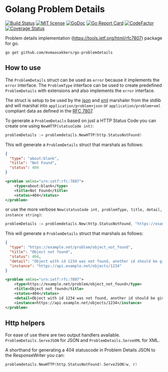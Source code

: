 # Golang Problem Details

[![Build Status](https://travis-ci.com/mvmaasakkers/go-problemdetails.svg?branch=master)](https://travis-ci.com/mvmaasakkers/go-problemdetails) 
[![MIT license](http://img.shields.io/badge/license-MIT-brightgreen.svg)](http://opensource.org/licenses/MIT)
[![GoDoc](https://godoc.org/github.com/mvmaasakkers/go-problemdetails?status.svg)](https://godoc.org/github.com/mvmaasakkers/go-problemdetails)
[![Go Report Card](https://goreportcard.com/badge/github.com/mvmaasakkers/go-problemdetails)](https://goreportcard.com/report/github.com/mvmaasakkers/go-problemdetails)
[![CodeFactor](https://www.codefactor.io/repository/github/mvmaasakkers/go-problemdetails/badge)](https://www.codefactor.io/repository/github/mvmaasakkers/go-problemdetails)
[![Coverage Status](https://coveralls.io/repos/github/mvmaasakkers/go-problemdetails/badge.svg?branch=master)](https://coveralls.io/github/mvmaasakkers/go-problemdetails?branch=master)

Problem details implementation (https://tools.ietf.org/html/rfc7807) package for go.

`go get github.com/mvmaasakkers/go-problemdetails`

## How to use

The `ProblemDetails` struct can be used as `error` because it implements the `error` interface. The `ProblemType`
interface can be used to create predefined `ProblemDetails` with extensions and also implements the `error` interface.

The struct is setup to be used by the [json](https://golang.org/pkg/encoding/json/) and 
[xml](https://golang.org/pkg/encoding/xml/) marshaler from the stdlib and will marshal into `application/problem+json`
or `application/problem+xml` compliant data as defined in the [RFC 7807](https://tools.ietf.org/html/rfc7807).

To generate a `ProblemDetails` based on just a HTTP Status Code you can create one using `NewHTTP(statusCode int)`:

```go
problemDetails := problemdetails.NewHTTP(http.StatusNotFound)
``` 

This will generate a `ProblemDetails` struct that marshals as follows:

```json
{
  "type": "about:blank",
  "title": "Not Found",
  "status": 404
}
```

```xml
<problem xmlns="urn:ietf:rfc:7807">
    <type>about:blank</type>
    <title>Not Found</title>
    <status>404</status>
</problem>
```

or use the more verbose `New(statusCode int, problemType, title, detail, instance string)`:

```go
problemDetails := problemdetails.New(http.StatusNotFound, "https://example.net/problem/object_not_found", "Object not found", "Object with id 1234 was not found, another id should be given.", "https://api.example.net/objects/1234")
``` 

This will generate a `ProblemDetails` struct that marshals as follows:

```json
{
  "type": "https://example.net/problem/object_not_found",
  "title": "Object not found",
  "status": 404,
  "detail": "Object with id 1234 was not found, another id should be given.",
  "instance": "https://api.example.net/objects/1234"
}
```

```xml
<problem xmlns="urn:ietf:rfc:7807">
    <type>https://example.net/problem/object_not_found</type>
    <title>Object not found</title>
    <status>404</status>
    <detail>Object with id 1234 was not found, another id should be given.</detail>
    <instance>https://api.example.net/objects/1234</instance>
</problem>
```

## Http helpers

For ease of use there are two output handlers available. `ProblemDetails.ServeJSON` for JSON and `ProblemDetails.ServeXML` for XML.

A shorthand for generating a 404 statuscode in Problem Details JSON to the ResponseWriter you can:

```go
problemdetails.NewHTTP(http.StatusNotFound).ServeJSON(w, r)
```

 
